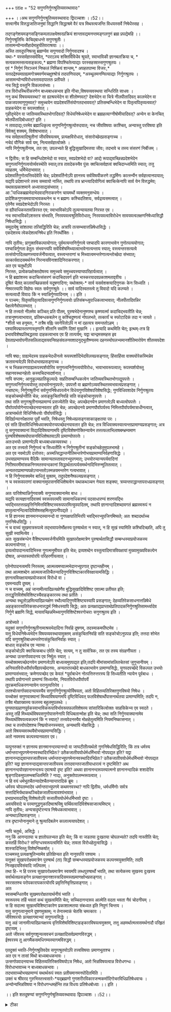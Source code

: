 +++
title = "52 सगुणनिर्गुणश्रुतिव्यवस्थावादः"

+++
।।अथ सगुणनिर्गुणश्रुतिव्यवस्थावादः द्विपञ्चाशः ।।52।।  
सत्त्वानीव विरुद्धजातिजनुषां सिद्धानि सिद्धाश्रमे वैरं यत्र मिथस्त्यजन्ति विधयस्सर्वे निषेधैस्सह ।  

तद्गङ्गेशयमङ्गसङ्गिकमलालक्ष्येश्वरप्रक्रियं शान्तावद्यमनन्तमङ्गलगुणं ब्रह्म प्रपद्येमहि ।।  
निर्गुणश्रुतिभिः केचिद्बाधन्ते सगुणश्रुतीः ।  
तासामन्योन्यसौहार्दमाहुर्यतिवराश्रयाः ।।  
अस्ति तावदुपनिषत्सु ब्रह्मण्येव सगुणवादो निर्गुणवादश्च ।  
यथा-\* यस्सर्वज्ञस्सर्ववित्, \*पराऽस्य शक्तिर्विविधैव श्रूयते, स्वाभाविकी ज्ञानबलक्रिया च, \* सत्यकामस्सत्यसङ्कल्पः,\* ब्रह्मणा विपश्चितेत्याद्याः परस्सहस्रास्सगुणश्रुतयः ।  
एवं \* निर्गुणं निरञ्जनं निष्कलं निष्क्रियं शान्तम्,\* अपहतपाप्मा विजरः,\* यत्तदद्रेश्यमग्राह्यमगोत्रमवर्णमचक्षुश्श्रोत्रं तदपाणिपादम्, \*अस्थूलमनण्वित्याद्याः निर्गुणश्रुतयः ।  
आसामन्योन्यविरोधस्तावदापाततः प्रतीयते ।  
नच सिद्धे वस्तुनि विकल्पसंभवः ।  
तत्र विरोधस्थिरीकरणेन बाध्यबाधकभाव इति नीचाः,विषयव्यवस्थया सन्धिरिति साधवः ।  
ननु कथं विषयव्यवस्था? सा ह्याश्रयभेदेन वा शीतोष्णवत्? देशभेदेन वा चित्रे नीलपीतादिवत् कालभेदेन वा पाकजपरमाणुगुमवत्? समुच्चयेन वाप्रदेशवर्तिसंयोगतदभाववत्? प्रतिसम्बन्धिभेदेन वा पितृत्वपितृव्यत्ववत्? ग्राहकभेदेन वा रूपस्पर्शवत् ।  
गृहीतृभेदेन वा जातिव्यवस्थितभोगादिवत्? विधेयनिषेध्यभेदेन वा ब्रह्महत्याग्नीषोमीयादिवत्? अन्येन वा केनचित् श्वेतपीतादिबोधवत्? इति ।  
न तावदाद्यः;परमेव ब्रह्माधिकृत्य सगुणनिर्गुणश्रुत्योरुदयात्; नच जीवविषयाः काश्चित्, अन्यास्तु परविषया इति विवेक्तुं शक्यम्, विशेषाभावात् ।  
नच सर्वज्ञत्वादिश्रुतीनां जीवविषयत्वम्, प्रत्यक्षविरोधात्, संसारोच्छेदप्रसङ्गाच्च ।  
नचेदं यौगिकं सार्व यम्, नित्यसर्वज्ञत्वोक्तेः ।  
नापि निर्गुणश्रुतीनाम्, तत एव; उपलभ्यते हि बुद्धिसुखादिमत्तया जीवः; तदभावे च तस्य संसरणं निर्बीजम् ।  

न द्वितीयः; स हि सम्बन्धिदेशभेदो वा स्यात्, स्वप्रदेशभेदो वा? आद्ये रूपाद्यवच्छिन्नप्रदेशभेदेन   
सगुणत्वनिर्गुणत्वयोर्व्यवस्थेति स्यात्;तत्र तावदेकस्यैव पुंसः क्वचित्सर्वज्ञत्वं क्वचिदान्ध्यमिति स्यात्; तत्तु व्याहतम्, धर्मिभेदाभावात् ।  
प्रदेशवर्तिगुणोत्पत्तिवदेवेति चेन्न; प्रदेशवर्तिनोऽपि ज्ञानस्य सर्वविषयीकरणे तद्धर्मिणः कार्त्स्न्येन सर्वज्ञत्वानपायात्; यद्यपि प्रदेशान्तरे तस्य समवायो नास्ति, तथापि तत्र भ्रान्त्यादियोगित्वं क्वाचित्केनापि सार्व येन विरुद्धमेव; यथावत्प्रकाशमाने अध्यासाद्यसंभवात् ।  
आैपाधिकब्रह्मभेदाभेदवादनिराकरणेन चायमर्थो व्यक्तमनुसन्धेयः ।  
प्रादेशिकगुणसमवायाभावकथनेन च न ब्रह्मणः कश्चिदतिशयः, सर्वद्रव्यसमत्वात् ।  
एतेनैव स्वप्रदेशभेदोऽपि निरस्तः ।  
स ह्यौपाधिकस्तावन्निरस्त एव; स्वाभाविकोऽपि तुल्यन्यायतया निरस्त एव ।  
नच स्वाभाविकोंऽशस्तत्र संभवति, निरवयवत्वश्रुतिविरोधात्; निरवयवत्वाविरोधेन सावयवत्वलक्षणनिषेध्यासिद्धौ निषेधासिद्धेः ।  
समुदायेषु सांशतया तत्सिद्धिरिति चेन्न; अत्रापि तत्सम्भवात्तन्निषेधासिद्धेः ।  
एकदेशस्य त्वेकदेशत्वनिषेध इति निरर्थोक्तिः ।  

नापि तृतीयः; प्रागुक्तविकल्पायोगात्; पूर्वमत्यन्तनिर्गुणत्वे पश्चादपि कारणाभावेन गुणोत्पत्ययोगात्; पश्चान्निर्गुणता हेतुतः संभवन्त्यपि सर्वविशेषमिथ्यात्वाभावेनात्यन्ताय स्यात्; वस्त्वन्तरसत्यत्वे तत्संयोगादिलक्षणस्यावर्जनीयत्वात्, वस्त्वन्तराणां च मिथ्यात्वमन्तरेणात्यन्तोच्छेदा संभवात्; सत्कार्यवादसमर्थनेन निरन्वयविनाशादिनिराकरणात् ।  
अत एव चतुर्थोऽपि   
निरस्तः, प्रत्येकपक्षोक्तदोषस्य समुच्चये समुच्चयस्याप्यपरिहार्यत्वात् ।  
न हि ब्रह्मांशस्य कदाचित्संसरणं कदाचिदपवर्ग इति भास्करयादवप्रकाशमताद्दवीयः ।  
दूषितं चैतत् कालावच्छिन्नसार्व यदूषणादिना; यथोक्तम्-\* सार्व यसर्वशक्त्यादिगुणकः केन सिध्यति ।  
नेश्वरस्यापि विज्ञेयः स्वतः सर्वगुणश्रुतेः ।। सार्व यादिस्वतस्त्वे तु विवादो यदि कल्प्यते ।  
सत्यत्वादौ विवादः किं न स्यान्निर्गुणवादिनाम् ।। इति ।  
न पञ्चमः; पितृव्यपितृत्वादिवत्सगुणनिर्गुणत्वयोः प्रतिसंबन्ध्युपाधिकत्वाभावात्; नीलपीतादिवन्निर पेक्षत्वेनैवोपलम्भात् ।  
न हि तत्त्वतो नीलमेव कञ्चित् प्रति पीतम्, पुरुषभेदेनानुष्णश्च कृष्णवर्त्मा कदाचिद्भवतीति चेन्न; तत्रानुष्णत्वाभावात्, प्रतिबन्धकबलेन तु कश्चिदुष्णत्वं नोपलभते, तत्कार्यं च स्फोटादिकं तदा न जायते ।  
\*शीतो भव हनूमतः, \* तत्रैष वह्निः पवनेरितोऽपि न मां दहत्यत्र समन्ततोऽहम् ।  
पश्यामिपद्मास्तरणास्तृणानि शीतानि सर्वाणि दिशां मुखानि ।। इत्यादि कथमिति चेत्; इत्थम्-तत्र हि   
प्रभावविशेषप्रतिबद्धतया दाहकत्वाभाव एव हि तात्पर्यम्; यद्वा चान्द्रमसमहस इव देवताप्रभावोपनीतसलिलाद्यवयवनिवहसंवलनवशादनुद्भूतौष्ण्यस्य दहनस्योपलभ्यमानशीतिमारोपेण शीतव्यपदेशः ।  

नापि षष्ठः; ग्राह्यभेदस्य ग्राहकभेदधीनत्वे रूपस्पर्शादिभेदविलयप्रसङ्गात्; हिंसाहिंसा वाक्ययोरेकस्मिन्नेव क्रतावन्वयेऽपि विरोधाभावप्रसङ्गाच्च ।  
न च भिन्नकरणग्राह्यरूपस्पर्शयोरिव सगुणत्वनिर्गुणत्वयोविरोधः, भावाभावरूपत्वात्; रूपस्पर्शयोस्तु सहानवस्थानहेतोः कस्यचिदप्यदर्शनात् ।  
नापि सप्तमः; आनुकूल्यप्रातिकूल्यादेः सप्रतिसम्बन्धिकत्वेन जातिव्यवस्थितभोगाद्युपपत्तेः ।  
सगुणत्वनिर्गुणत्वयोस्तु तदभावेनानुपपत्तेः; उपपत्तौ वा ब्रह्मणोऽव्यवस्थितस्वभावत्वप्रसङ्गात् ।  
नचाष्टमः; निर्गुणश्रुतीनां सर्वगुणनिषेधपरत्वेन विधेयगुणविशेषपरिशेषासिद्धेः; गुणविधिवशादेव निर्गुणश्रुतयः सङ्कोचमर्हन्तीति चेन्न; असङ्कुचितनिर्वाहे सति सङ्कोचानुपपत्तेः ।  
तथा सति सगुणश्रुतीनामप्रामाण्यं प्रसज्येतेति चेन्न; अपच्छेदनयेन प्रमाणत्वेऽपि बाध्यत्वोपपत्तेः ।  
पौर्वापर्यायोगेनापच्छेदनयानवतार इति चेन्न; अपच्छेदनये प्रमाणपौर्वापर्यस्य निमित्तपौर्वापर्यमात्राधीनत्वात्, अत्राप्यर्थतो विधिनिषेधयोः पौर्वापर्यसिद्धेः ।  
विदिर्ह्यन्यानपेक्षतया पूर्वो भवति, निषेधस्तु निषेध्यप्रसङ्गसाकाङ्क्षतया परः ।  
एवं सति हिंसाविधिनिषेधवाक्ययोरप्यपच्छेदनयावतार इति चेन्न; तत्र विधिवाक्यस्यात्यन्ताप्रामाण्यप्रसङ्गात्; अत्र तु सगुणवाक्यानां विद्यादिविषयाणामपि दृष्टिविशेषणोक्तिन्यायेन तत्तत्फलाभिलाषबम्भ्रम्यमाण पुरुषविशेषवषयोपासनविधिशेषतयाऽपि प्रामाण्योपपत्तेः ।  
अतःउभयोः प्रामाण्येऽपि बाध्यबाधकव्यवस्था ।  
अत एव तत्त्वतो निर्गुणत्वं च सिध्यतीति न निर्गुणश्रुतीनां सङ्कोचहेतुमुपलभामहे ।  
अत एव नवमोऽपि दत्तोत्तरः; अस्मत्सिद्धान्तनीतिमन्तरेणोभयप्रामाण्यनिर्वहणासिद्धेः ।  
उभयाप्रामाण्यस्य वैदिकैः सामान्यतस्तावदनभ्युपगमात्; उभयोरप्यान्यपर्यवादिनां निरीश्वरमीमांसकनिगमतरुवन्दकानां सिद्धार्थतात्पर्यसमर्थनादिभिरुन्मूलितत्वात् ।  
अन्यतराप्रामाण्यपक्षेऽप्यन्ततोऽस्मन्नयमन्तरेण गत्यभावात् ।  
न हि निर्गुणवाक्यमेव बाधितुं युक्तम्, तदुपदेशनैष्फल्यप्रसङ्गात् ।  
न च स्वरूपपराणां वाक्यानामुपासनविधिशेषत्वेन यथाकथञ्चन नेयता शङ्क्या, त्रय्यन्तराद्धान्तापराधप्रसङ्गात् ।  
अतः पारिशेष्यान्निर्गुणवाक्यैः सगुणवाक्यानामेव बाधः ।  
यद्यपि सत्यज्ञानादिवाक्यं स्वरूपपरमपि सामानाधिकरण्यं पदसाधारण्यं शरणयद्भिः भवद्भिस्तत्तत्प्रवृत्तिनिमित्तविशिष्टस्वरूपपरमित्युपपादितम्, तथापि ज्ञानान्दादिशब्दावगतं ब्रह्मस्वरूपं न   
ज्ञातृत्वानन्दित्वादिविशेषसहमित्युपपनीपद्यते ।  
न हि ज्ञानस्य ज्ञानमानन्दस्यानन्दो वा गुणपक्षपातिभिरपि भवद्भिरभ्युपजिगमिष्यते; अतः शब्दादर्थाच्च गुणनिषेधसिद्धिः ।  
न च वाच्यं सुखमात्ररूपत्वे तद्भावापत्तेर्मोक्षस्य पुरुषार्थता न स्यात्, न हि सुखं स्यामिति कश्चिदिच्छति, अपि तु सुखी स्यामित्येव ।  
अतः सुखसंबन्धेन वैशिष्ट्यमवर्जनीयमिति सुखापरोक्षमात्रेण पुरुषार्थतासिद्धौ सम्बन्धस्याप्रयोजकस्य कल्पनायोगात् ।  
द्रव्यत्वोपादानत्वादिभिस्स गुणत्मनुमीयत इति चेन्न; द्रव्यशब्देन वस्तुत्वादिमात्रविवक्षायां मुख्यामुख्यविकल्पेन दोषात्, अन्ततस्तयोरपि परिहरणीयत्वात् ।  

एतेनोपादनत्वमपि निरस्तम्; आत्मत्वमप्यात्मभेदानभ्युपगात् दृष्टान्तहीनम् ।  
तथा आत्मशब्देन आत्मत्वजातिचैतन्यादिगुणविशिष्टाकारविवक्षायामसिद्धिः ।  
ज्ञानत्वविवक्षायामप्रयोजकत्वं विरोधो वा ।  
एवमन्यदपि दूष्यम् ।  
न च वाच्यम्, अहं जानामीत्यादिप्रत्यक्षेणैव बुद्धिसुखादिविशिष्ट एवात्मा प्रतीयत इति; तत्तद्धृत्तिविशेषविशिष्टस्यैवाहङ्कारस्य तथा प्रतीतेः ।  
अन्यथा स्थूलोऽहमित्यादिप्रत्यक्षेण स्थौल्यादिगुणवैशिष्ट्यस्यापि प्रसङ्गात्; देहव्यतिरेकसाधनात्तन्निषेधे अहङ्कारव्यतिरेकसाधनात्तद्धर्म निषेधस्यापि सिद्धेः; अतः प्रत्यक्षाद्यप्राप्तार्थप्रतिपादकनिर्गुणश्रुतिसामर्थ्यादेव निर्गुणे ब्रह्मणि सिद्धे, मायावच्छिन्नमिथ्यागुणविशिष्टेश्वरगोचराः सगुणश्रुतय इति ।  

अत्रोच्यते ।  
यदुक्तं सगुणनिर्गुणश्रुतीनामाश्रयभेदादिना निर्वाहे दूषणम्, तदस्माकमपीष्टमेव ।  
यत्तु विधेयनिषेध्यभेदेन विषयव्यवस्थायामुक्तम् असंकुचितनिर्वाहे सति सङ्कोचोऽनुपपन्न इति; तत्तदा शोभेत यदि सगुणश्रुतिबाधमन्तरेणासंकुचितनिर्वाहः स्यात् ।  
बाधात् सङ्कोच एव न्याय्यः ।  
सङ्कोचोऽपि क्वाचित्कबाध एवेति चेत्; सत्यम्, न तु सार्वत्रिकः, तत एव तस्य संग्रहणीयता ।  
अन्यथा उत्सर्गापवादनय एव निर्मूलः स्यात् ।  
यच्चोक्तमपच्छेदनयेन प्रमाणत्वेऽपि बाध्यत्वमुपपद्यत इति;तदपि मीमांसामांसलितचेतसां जुगुप्सनीयम् ।  
अनियतविरोधपौर्वापर्येह्यपच्छेदनयः, अन्यतरापच्छेदे बाधकाभावेन प्रामाण्यसिद्धेः, युगपदपच्छेदे विकल्पत उभयोः प्रामाण्यसंभवात्; क्रमेणापच्छेद एव केवलं \*पूर्वाबाधेन नोत्पत्तिरुत्तरस्य हि सिध्यतीति न्यायेन पूर्वबाधः ।  
तथापि प्रयोगान्तरे प्रामाण्यं सिध्यत्येव, नियतविरोधपौर्वापर्ये   
तूपक्रमाधिकरणन्यायेन परानुत्पत्तिरेव ।  
ततश्चोत्सर्गापवादन्यायस्यैव सगुणनिर्गुणश्रुत्योर्विषयता, अतो विहितव्यतिरिक्तगुणविषयो निषेधः ।  
यच्चोक्तं सगुणवाक्यानां मिथ्याविषयाणमपि दृष्टिविधिवत् फलविशेषार्थोपासनार्थतया प्रामाण्यमिति; तदपि न, तत्रैव मोक्षाख्यस्य फलस्य बहुलमुपलब्धेः ।  
पुण्यपापप्रहाणपूर्वकस्वाभाविकरूपाविर्भावरूपफलविशेषस्य सांसारिकित्वोक्तः साहसिकेभ्य एव स्वदते ।  
अस्तु तर्हि मिथ्यार्थविषयसगुणोपासनेनापि विधिबलान्मोक्ष इति चेन्न; तथा सति निर्गुणवाक्यानामेव मिथ्यार्थविषयत्वकल्पनं किं न स्यात्? तत्त्ववेदनस्यैव मोक्षहेतुत्वमिति नियमनिष्कासनात् ।  
तथा च तत्त्वोपदेशश्च निष्प्रयोजनस्स्यात्, अन्यथापि मोक्षसिद्धेः ।  
अतो विषयव्यवस्थयैवोभयप्रामाण्यसिद्धिः ।  
अतो नवमस्य कल्पस्यानवतार एव।  

यत्पुनरुक्तं न ज्ञानस्य ज्ञानमानन्दस्यानन्दो वा जाघटीतीत्यर्थतो गुणनिषेधसिद्धिरिति; किं तत्र धर्मस्य धर्मान्तराभ्युपगमेनानवस्थादिरभिप्रेतः? उतैकजातीययोर्धर्मधर्मिभावो नोपपद्यत इति? यद्वा ज्ञानानन्दाद्यवान्तरजातीयस्य धर्मान्तराभ्युपगमेनानवस्थादिरभिप्रेतः? उतैकजातीययोर्धर्मधर्मिभावो नोपपद्यत इति? यद्वा ज्ञानानन्दाद्यवान्तरजातीयस्य तत्तदवान्तरजातीयाधारत्वं न दृष्टमिति? अथ ज्ञानानन्दयोरज्ञानानन्दरूप एवाश्रयो दृष्ट इति? अथवा ज्ञानानन्दरूपस्यात्मनो ज्ञानानन्दादिकं शशादेरिव श्रृङ्गादिकमुपलम्भबाधितमिति ? नाद्यः, अनुक्तोपालम्भरूपत्वात् ।  
न हि वयं धर्मभूतचैतन्यादेश्चैतन्यान्तरादिकं ब्रूमः ।  
धर्मस्य चोपलम्भादेव धर्मान्तराभ्युपगमे कथमनवस्था? नापि द्वितीयः, धर्मधर्मिणोः सर्वत्र सत्तादिभिर्यथाकथञ्चिदेकजातीयत्वावश्यंभावात् ।  
प्रभाप्रभावदादिषु विशेषतोऽपि सजातीययोर्धर्मधर्मिभावो दृष्टः ।  
अवयविवादे च परमाणुद्धणुकादिष्वाश्रयिषु पार्थिवत्वादिविशेषसाजात्यमिष्टम् ।  
नापि तृतीयः; अन्यत्रादृष्टेरन्यत्र निषेधकत्वाभावात् ।  
अन्यथाऽतिप्रसङ्गात् ।  
तत्र दृष्टान्तेनानुमाने तु श्रुत्यादिबलेन कालात्ययापदेशत् ।  

नापि चतुर्थः, असिद्धेः ।  
ननु किं आनन्दतया च ज्ञातोपलभ्यत इति चेत्; किं वा जडतया दुःखतया चोपलभ्यते? तदपि नास्तीति चेत्; कस्तर्हि विरोधः? सन्दिग्धस्वरूपत्वमिति चेन्न; तावता विरोधहेतुत्वासिद्धेः ।  
शास्त्रादिभिस्तु विशेषनिष्कर्षात् ।  
पञ्चमस्तु प्रत्यक्षश्रुतिभ्यामेव प्रतिक्षिप्यत इति नानुपपत्तिं पश्यामः ।  
यत्तूक्तं सुखापरोक्ष्यमात्रेण पुरुषार्थ (ता) सिद्धौ सम्बन्धस्याप्रयोजकस्य कल्पनमयुक्तमिति; तदपि निजहृदयविसंवादि जल्पितम् ।  
तथा हि- न हि परस्य सुखापरोक्ष्यमात्रेण स्वयमपि लब्धपुरुषार्थो भवति, तथा सत्येकस्य सुखस्य दुःखस्य सर्वार्थत्वप्रसङ्गेन प्रत्यक्षानुमानशास्त्रादिसमस्तप्रमाणक्षोभप्रसङ्गात् ।  
स्वरसतश्च परोपकारापकारयोरपि प्रवृत्तिनिवृत्तिप्रसङ्गात् ।  
अतः   
स्वसम्बन्धितयैव सुखमपरोक्षतयार्थनीयं भवति ।  
स्वरूपस्य तर्हि भवतां कथं सुखत्वमिति चेत्; सच्चिदानन्दरूप आत्मेति वदता भवता नैवं चोदनीयम् ।  
स हि सदात्मा सुखत्वविशिष्टाकारेण प्रकाशात्मतया संबध्यत इति निपुणं चिन्तय ।  
यत्तु सगुणत्वानुमाने दूषणमुक्तम्; न तेनास्माकं चेतसि चमत्कारः ।  
जीवेश्वरयोः प्रत्यक्षागमाभ्यां सगुणत्वसिद्धेः ।  
यत्तु अहं जानामीत्यादिप्रत्यक्षस्य वृत्तिविशेषविशिष्टाहङ्कारविषयत्वमुक्तम्, तत्तु अहमर्थात्मत्वसमर्थनादौ परिहृतं द्रष्टव्यम् ।  
अतो जीवस्य सर्वगुणशून्यत्ववचनं प्रत्यक्षादिसर्वप्रमाणविरुद्धम् ।  
ईश्वरस्य तु आगमैकसमधिगम्यस्यागमविरुद्धम् ।  

एतदुक्तं भवति-निर्गुणश्रुतिवदेव सगुणश्रुतयोऽपि तत्त्वविषयाः प्रमाणभूताश्च ।  
अत एव न तासां मिथो बाध्यबाधकभावः ।  
उत्सर्गापवादनयाच्च विहितव्यतिरिक्तविषयोऽत्र निषेधः, अतो भिन्नविषयत्वान्न विरोधगन्धः ।  
विरोधाभावाच्च न बाध्यबाधकभावः ।  
तदभावाच्चोभयप्रामाण्यं यथार्थरूपं स्वतः प्रतीयमानमनपोदितमिति ।  
उक्तं च श्रीवरद गुरुभिस्तत्त्वसारे-\*यद्ब्रह्मणो गुणशरीरविकारजन्मकर्मादिगोचरविधिप्रतिषेधवाचः ।  
अन्योन्यभिन्नविषया न विरोधगन्धमर्हन्ति तन्न विधयः प्रतिषेधबोध्याः ।। इति ।  

।। इति शतदूषण्यां सगुणनिगुर्णश्रुतिव्यवस्थावादः द्विपञ्चाशः ।।52।।

<details><summary>टीका</summary>


</details>

